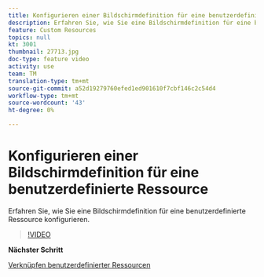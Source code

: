 ```yaml
---
title: Konfigurieren einer Bildschirmdefinition für eine benutzerdefinierte Ressource
description: Erfahren Sie, wie Sie eine Bildschirmdefinition für eine benutzerdefinierte Ressource konfigurieren.
feature: Custom Resources
topics: null
kt: 3001
thumbnail: 27713.jpg
doc-type: feature video
activity: use
team: TM
translation-type: tm+mt
source-git-commit: a52d19279760efed1ed901610f7cbf146c2c54d4
workflow-type: tm+mt
source-wordcount: '43'
ht-degree: 0%

---
```



# Konfigurieren einer Bildschirmdefinition für eine benutzerdefinierte Ressource

Erfahren Sie, wie Sie eine Bildschirmdefinition für eine benutzerdefinierte Ressource konfigurieren.

>[!VIDEO](https://video.tv.adobe.com/v/27713?quality=9)

**Nächster Schritt**

[Verknüpfen benutzerdefinierter Ressourcen](./linking-custom-resources.md)
